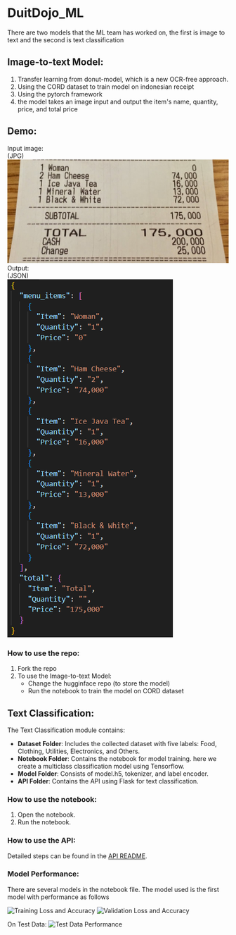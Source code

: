 # DuitDojo_ML
There are two models that the ML team has worked on, the first is image to text and the second is text classification
## Image-to-text Model:
1. Transfer learning from donut-model, which is a new OCR-free approach.
2. Using the CORD dataset to train model on indonesian receipt
3. Using the pytorch framework
4. the model takes an image input and output the item's name, quantity, price, and total price

## Demo:
Input image:   
(JPG)   
![image](https://github.com/DuitDojo-Capstone-Project/DuitDojo_ML/blob/main/image%20to%20text/6.JPG)
Output:   
(JSON)   
![image](https://github.com/DuitDojo-Capstone-Project/DuitDojo_ML/blob/main/image%20to%20text/Example%20Output.png)

### How to use the repo:
1. Fork the repo
2. To use the Image-to-text Model:
   - Change the hugginface repo (to store the model)
   - Run the notebook to train the model on CORD dataset

## Text Classification:

The Text Classification module contains:

- **Dataset Folder**: Includes the collected dataset with five labels: Food, Clothing, Utilities, Electronics, and Others.
- **Notebook Folder**: Contains the notebook for model training. here we create a multiclass classification model using Tensorflow.
- **Model Folder**: Consists of model.h5, tokenizer, and label encoder.
- **API Folder**: Contains the API using Flask for text classification.

### How to use the notebook:

1. Open the notebook.
2. Run the notebook.

### How to use the API:

Detailed steps can be found in the [API README](text%20classification/API).

### Model Performance:
There are several models in the notebook file. The model used is the first model with performance as follows

![Training Loss and Accuracy](https://github.com/DuitDojo-Capstone-Project/DuitDojo_ML/assets/126539714/18927cda-b8ce-499b-941e-de2320663132)
![Validation Loss and Accuracy](https://github.com/DuitDojo-Capstone-Project/DuitDojo_ML/assets/126539714/55c0dd22-1b8f-44a7-a66f-6886b164f892)

On Test Data:
![Test Data Performance](https://github.com/DuitDojo-Capstone-Project/DuitDojo_ML/assets/126539714/bd4953fd-1c75-4b87-b263-53e2d736d753)

